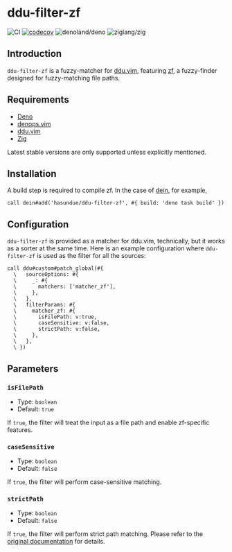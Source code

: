 <!-- panvimdoc-ignore-start -->

# ddu-filter-zf

<!-- deno-fmt-ignore-start -->

![CI](https://github.com/hasundue/ddu-filter-zf/actions/workflows/ci.yml/badge.svg)
[![codecov](https://codecov.io/gh/hasundue/ddu-filter-zf/branch/main/graph/badge.svg?token=7BS432RAXB)](https://codecov.io/gh/hasundue/ddu-filter-zf)
![denoland/deno](https://img.shields.io/badge/Deno-v1.36.1-informational?logo=deno) <!-- @denopendabot denoland/deno -->
![ziglang/zig](https://img.shields.io/badge/Zig-0.11.0-informational?logo=zig) <!-- @denopendabot ziglang/zig -->

<!-- deno-fmt-ignore-end -->

<!-- panvimdoc-ignore-end -->

## Introduction

`ddu-filter-zf` is a fuzzy-matcher for
[ddu.vim](https://github.com/Shougo/ddu.vim), featuring
[zf](https://github.com/natecraddock/zf), a fuzzy-finder designed for
fuzzy-matching file paths.

## Requirements

- [Deno](https://deno.land/)
- [denops.vim](https://github.com/vim-denops/denops.vim)
- [ddu.vim](https://github.com/Shougo/ddu.vim)
- [Zig](https://ziglang.org)

Latest stable versions are only supported unless explicitly mentioned.

## Installation

A build step is required to compile zf. In the case of
[dein](https://github.com/Shougo/dein.vim), for example,

```viml
call dein#add('hasundue/ddu-filter-zf', #{ build: 'deno task build' })
```

## Configuration

`ddu-filter-zf` is provided as a matcher for ddu.vim, technically, but it works
as a sorter at the same time. Here is an example configuration where
`ddu-filter-zf` is used as the filter for all the sources:

```viml
call ddu#custom#patch_global(#{
  \   sourceOptions: #{
  \     _: #{
  \       matchers: ['matcher_zf'],
  \     },
  \   },
  \   filterParams: #{
  \     matcher_zf: #{
  \       isFilePath: v:true,
  \       caseSensitive: v:false,
  \       strictPath: v:false,
  \     },
  \   },
  \ })
```

## Parameters

### `isFilePath`

- Type: `boolean`
- Default: `true`

If `true`, the filter will treat the input as a file path and enable zf-specific
features.

### `caseSensitive`

- Type: `boolean`
- Default: `false`

If `true`, the filter will perform case-sensitive matching.

### `strictPath`

- Type: `boolean`
- Default: `false`

If `true`, the filter will perform strict path matching. Please refer to the
[original documentation](https://github.com/natecraddock/zf#strict-path-matching)
for details.
